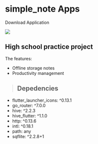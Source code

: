 # simple_note Apps

Download Application

<a href="https://github.com/zamzamnurahman/Practicum_Flutter/releases/download/V1.0.0-beta/app-release.apk">
  <img src="https://img.shields.io/badge/Android-3DDC84?style=for-the-badge&logo=android&logoColor=white" />
</a>

## High school practice project
The features:
- Offline storage notes
- Productivity management

> ## Depedencies 
  - flutter_launcher_icons: ^0.13.1
  - go_router: ^7.0.0
  - hive: ^2.2.3
  - hive_flutter: ^1.1.0
  - http: ^0.13.6
  - intl: ^0.18.1
  - path: any
  - sqflite: ^2.2.8+1
